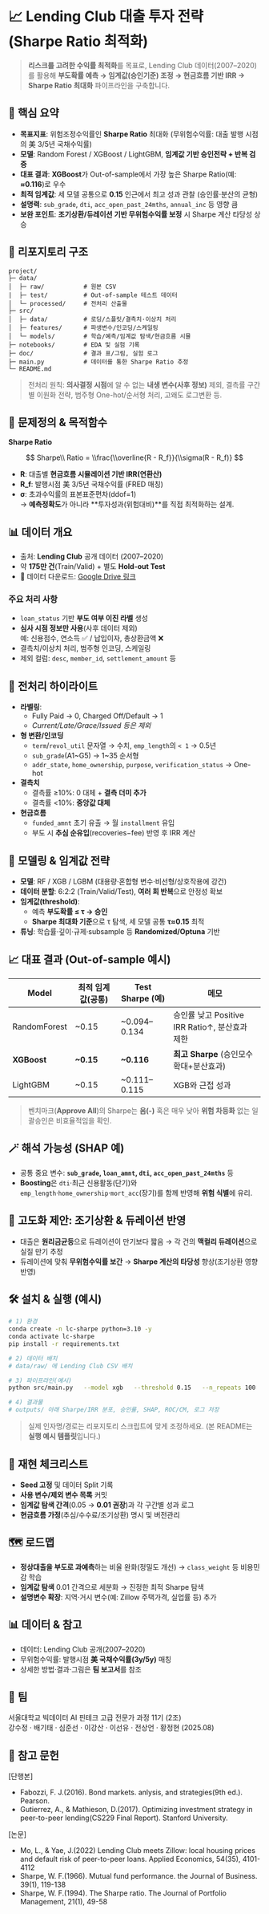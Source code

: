# 📈 Lending Club 대출 투자 전략 (Sharpe Ratio 최적화)

> **리스크를 고려한 수익률 최적화**를 목표로, Lending Club 데이터(2007–2020)를 활용해 **부도확률 예측 → 임계값(승인기준) 조정 → 현금흐름 기반 IRR → Sharpe Ratio 최대화** 파이프라인을 구축합니다.


## 📌 핵심 요약

- **목표지표**: 위험조정수익률인 **Sharpe Ratio** 최대화 (무위험수익률: 대출 발행 시점의 美 3/5년 국채수익률)
- **모델**: Random Forest / XGBoost / LightGBM, **임계값 기반 승인전략 + 반복 검증**
- **대표 결과**: **XGBoost**가 Out-of-sample에서 가장 높은 Sharpe Ratio(예: **≈0.116**)로 우수
- **최적 임계값**: 세 모델 공통으로 **0.15** 인근에서 최고 성과 관찰 (승인률·분산의 균형)
- **설명력**: `sub_grade`, `dti`, `acc_open_past_24mths`, `annual_inc` 등 영향 큼
- **보완 포인트**: **조기상환/듀레이션 기반 무위험수익률 보정** 시 Sharpe 계산 타당성 상승


## 📂 리포지토리 구조

```
project/
├─ data/
│  ├─ raw/           # 원본 CSV
|  ├─ test/          # Out-of-sample 테스트 데이터
│  └─ processed/     # 전처리 산출물
├─ src/
│  ├─ data/          # 로딩/스플릿/결측치·이상치 처리
│  ├─ features/      # 파생변수/인코딩/스케일링
│  └─ models/        # 학습/예측/임계값 탐색/현금흐름 시뮬
├─ notebooks/        # EDA 및 실험 기록
├─ doc/              # 결과 표/그림, 실험 로그
├─ main.py           # 데이터를 통한 Sharpe Ratio 추정
└─ README.md
```

> 전처리 원칙: **의사결정 시점**에 알 수 없는 **내생 변수(사후 정보)** 제외, 결측률 구간별 이원화 전략, 범주형 One-hot/순서형 처리, 고왜도 로그변환 등.


## 🧭 문제정의 & 목적함수

**Sharpe Ratio**

$$
Sharpe\\ Ratio = \\frac{\\overline{R - R_f}}{\\sigma(R - R_f)}
$$

- **R**: 대출별 **현금흐름 시뮬레이션 기반 IRR(연환산)**  
- **R_f**: 발행시점 美 3/5년 국채수익률 (FRED 매칭)  
- **σ**: 초과수익률의 표본표준편차(ddof=1)  
→ **예측정확도**가 아니라 **투자성과(위험대비)**를 직접 최적화하는 설계.


## 📊 데이터 개요

- 출처: **Lending Club** 공개 데이터 (2007–2020)
- 약 **175만 건**(Train/Valid) + 별도 **Hold-out Test**
- 📁 데이터 다운로드: [Google Drive 링크](https://drive.google.com/drive/folders/1TNVGtsFXAmP4cZYTgfkQxtFH6o_rEUp6k)

### 주요 처리 사항
- `loan_status` 기반 **부도 여부 이진 라벨** 생성
- **심사 시점 정보만 사용**(사후 데이터 제외)  
  예: 신용점수, 연소득 ✅ / 납입이자, 총상환금액 ❌
- 결측치/이상치 처리, 범주형 인코딩, 스케일링
- 제외 컬럼: `desc`, `member_id`, `settlement_amount` 등


## 🔧 전처리 하이라이트

- **라벨링**:  
  - Fully Paid → 0, Charged Off/Default → 1  
  - *Current/Late/Grace/Issued 등은 제외*
- **형 변환/인코딩**  
  - `term`/`revol_util` 문자열 → 수치, `emp_length`의 `< 1` → 0.5년  
  - `sub_grade`(A1~G5) → 1~35 순서형  
  - `addr_state`, `home_ownership`, `purpose`, `verification_status` → One-hot
- **결측치**  
  - 결측률 ≥10%: 0 대체 + **결측 더미 추가**  
  - 결측률 <10%: **중앙값 대체**
- **현금흐름**  
  - `funded_amnt` 초기 유출 → 월 `installment` 유입  
  - 부도 시 **추심 순유입**(recoveries−fee) 반영 후 IRR 계산


## 🧠 모델링 & 임계값 전략

- **모델**: RF / XGB / LGBM (대용량·혼합형 변수·비선형/상호작용에 강건)
- **데이터 분할**: 6:2:2 (Train/Valid/Test), **여러 회 반복**으로 안정성 확보
- **임계값(threshold)**:  
  - 예측 **부도확률 ≤ τ → 승인**  
  - **Sharpe 최대화 기준**으로 τ 탐색, 세 모델 공통 **τ≈0.15** 최적
- **튜닝**: 학습률·깊이·규제·subsample 등 **Randomized/Optuna** 기반


## 📈 대표 결과 (Out-of-sample 예시)

| Model        | 최적 임계값(공통) | Test Sharpe (예) | 메모 |
|--------------|-------------------|------------------|------|
| RandomForest | ~0.15             | ~0.094–0.134     | 승인률 낮고 Positive IRR Ratio↑, 분산효과 제한 |
| **XGBoost**  | **~0.15**         | **~0.116**       | **최고 Sharpe** (승인모수 확대+분산효과) |
| LightGBM     | ~0.15             | ~0.111–0.115     | XGB와 근접 성과 |

> 벤치마크(**Approve All**)의 Sharpe는 **음(-)** 혹은 매우 낮아 **위험 차등화** 없는 일괄승인은 비효율적임을 확인.


## 🪄 해석 가능성 (SHAP 예)

- 공통 중요 변수: **`sub_grade`, `loan_amnt`, `dti`, `acc_open_past_24mths`** 등  
- **Boosting**은 `dti`·최근 신용활동(단기)와 `emp_length`·`home_ownership`·`mort_acc`(장기)를 함께 반영해 **위험 식별**에 유리.


## 🧮 고도화 제안: 조기상환 & 듀레이션 반영

- 대출은 **원리금균등**으로 듀레이션이 만기보다 짧음 → 각 건의 **맥컬리 듀레이션**으로 실질 만기 추정  
- 듀레이션에 맞춰 **무위험수익률 보간** → **Sharpe 계산의 타당성** 향상(조기상환 영향 반영)


## 🛠 설치 & 실행 (예시)

```bash
# 1) 환경
conda create -n lc-sharpe python=3.10 -y
conda activate lc-sharpe
pip install -r requirements.txt

# 2) 데이터 배치
# data/raw/ 에 Lending Club CSV 배치

# 3) 파이프라인(예시)
python src/main.py   --model xgb   --threshold 0.15   --n_repeats 100   --train_path data/raw/LC.csv   --out_dir outputs/xgb_t015

# 4) 결과물
# outputs/ 아래 Sharpe/IRR 분포, 승인률, SHAP, ROC/CM, 로그 저장
```

> 실제 인자명/경로는 리포지토리 스크립트에 맞게 조정하세요. (본 README는 **실행 예시 템플릿**입니다.)


## 🧪 재현 체크리스트

-  **Seed 고정** 및 데이터 Split 기록  
-  **사용 변수/제외 변수 목록** 커밋  
-  **임계값 탐색 간격**(0.05 → **0.01 권장**)과 각 구간별 성과 로그  
-  **현금흐름 가정**(추심/수수료/조기상환) 명시 및 버전관리


## 🗺️ 로드맵

- **정상대출을 부도로 과예측**하는 비율 완화(정밀도 개선) → `class_weight` 등 비용민감 학습  
- **임계값 탐색** 0.01 간격으로 세분화 → 진정한 최적 Sharpe 탐색  
- **설명변수 확장**: 지역·거시 변수(예: Zillow 주택가격, 실업률 등) 추가


## 📊 데이터 & 참고

- 데이터: Lending Club 공개(2007–2020)  
- 무위험수익률: 발행시점 **美 국채수익률(3y/5y)** 매칭  
- 상세한 방법·결과·그림은 **팀 보고서**를 참조


## 👥 팀

서울대학교 빅데이터 AI 핀테크 고급 전문가 과정 11기 (2조)  
강수정 · 배기태 · 심준선 · 이강산 · 이선유 · 전상언 · 황정현 (2025.08)


## 📝 참고 문헌
[단행본]
- Fabozzi, F. J.(2016). Bond markets. anlysis, and strategies(9th ed.). Pearson.
- Gutierrez, A., & Mathieson, D.(2017). Optimizing investment strategy in peer-to-peer lending(CS229 Final Report). Stanford University.
  
[논문]
- Mo, L., & Yae, J.(2022) Lending Club meets Zillow: local housing prices and default risk of peer-to-peer loans. Applied Economics, 54(35), 4101-4112
- Sharpe, W. F.(1966). Mutual fund performance. the Journal of Business. 39(1), 119-138
- Sharpe, W. F.(1994). The Sharpe ratio. The Journal of Portfolio Management, 21(1), 49-58
